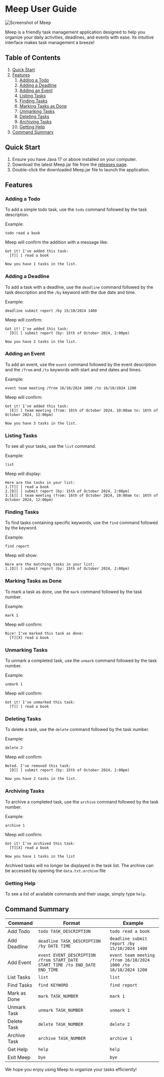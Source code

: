 # Meep User Guide

![Screenshot of Meep](Ui.png)

Meep is a friendly task management application designed to help you organize your daily activities, deadlines, and
events with ease. Its intuitive interface makes task management a breeze!

## Table of Contents

1. [Quick Start](#quick-start)
1. [Features](#features)
    1. [Adding a Todo](#adding-a-todo)
    1. [Adding a Deadline](#adding-a-deadline)
    1. [Adding an Event](#adding-an-event)
    1. [Listing Tasks](#listing-tasks)
    1. [Finding Tasks](#finding-tasks)
    1. [Marking Tasks as Done](#marking-tasks-as-done)
    1. [Unmarking Tasks](#unmarking-tasks)
    1. [Deleting Tasks](#deleting-tasks)
    1. [Archiving Tasks](#archiving-tasks)
    1. [Getting Help](#getting-help)
1. [Command Summary](#command-summary)

## Quick Start

1. Ensure you have Java 17 or above installed on your computer.
1. Download the latest Meep.jar file from the [releases page](https://github.com/tata32000/ip/releases).
1. Double-click the downloaded Meep.jar file to launch the application.

## Features

### Adding a Todo

To add a simple todo task, use the `todo` command followed by the task description.

Example:

```
todo read a book
```

Meep will confirm the addition with a message like:

```
Got it! I've added this task:
  [T][ ] read a book
  
Now you have 1 tasks in the list.
```

### Adding a Deadline

To add a task with a deadline, use the `deadline` command followed by the task description and the `/by` keyword with
the due date and time.

Example:

```
deadline submit report /by 15/10/2024 1400
```

Meep will confirm:

```
Got it! I've added this task:
  [D][ ] submit report (by: 15th of October 2024, 2:00pm)
  
Now you have 2 tasks in the list.
```

### Adding an Event

To add an event, use the `event` command followed by the event description and the `/from` and `/to` keywords with start
and end dates and times.

Example:

```
event team meeting /from 16/10/2024 1000 /to 16/10/2024 1200
```

Meep will confirm:

```
Got it! I've added this task:
  [E][ ] team meeting (from: 16th of October 2024, 10:00am to: 16th of October 2024, 12:00pm)
  
Now you have 3 tasks in the list.
```

### Listing Tasks

To see all your tasks, use the `list` command.

Example:

```
list
```

Meep will display:

```
Here are the tasks in your list:
1.[T][ ] read a book
2.[D][ ] submit report (by: 15th of October 2024, 2:00pm)
3.[E][ ] team meeting (from: 16th of October 2024, 10:00am to: 16th of October 2024, 12:00pm)
```

### Finding Tasks

To find tasks containing specific keywords, use the `find` command followed by the keyword.

Example:

```
find report
```

Meep will show:

```
Here are the matching tasks in your list:
1.[D][ ] submit report (by: 15th of October 2024, 2:00pm)
```

### Marking Tasks as Done

To mark a task as done, use the `mark` command followed by the task number.

Example:

```
mark 1
```

Meep will confirm:

```
Nice! I've marked this task as done:
  [T][X] read a book
```

### Unmarking Tasks

To unmark a completed task, use the `unmark` command followed by the task number.

Example:

```
unmark 1
```

Meep will confirm:

```
Got it! I've unmarked this task:
  [T][ ] read a book
```

### Deleting Tasks

To delete a task, use the `delete` command followed by the task number.

Example:

```
delete 2
```

Meep will confirm:

```
Noted. I've removed this task:
  [D][ ] submit report (by: 15th of October 2024, 2:00pm)
  
Now you have 2 tasks in the list.
```

### Archiving Tasks

To archive a completed task, use the `archive` command followed by the task number.

Example:

```
archive 1
```

Meep will confirm:

```
Got it! I've archived this task:
  [T][X] read a book

Now you have 1 tasks in the list
```

Archived tasks will no longer be displayed in the task list. The archive can be accessed by opening the
`data.txt.archive` file

### Getting Help

To see a list of available commands and their usage, simply type `help`.

## Command Summary

| Command      | Format                                                                      | Example                                                        |
|--------------|-----------------------------------------------------------------------------|----------------------------------------------------------------|
| Add Todo     | `todo TASK_DESCRIPTION`                                                     | `todo read a book`                                             |
| Add Deadline | `deadline TASK_DESCRIPTION /by DATE TIME`                                   | `deadline submit report /by 15/10/2024 1400`                   |
| Add Event    | `event EVENT_DESCRIPTION /from START_DATE START_TIME /to END_DATE END_TIME` | `event team meeting /from 16/10/2024 1000 /to 16/10/2024 1200` |
| List Tasks   | `list`                                                                      | `list`                                                         |
| Find Tasks   | `find KEYWORD`                                                              | `find report`                                                  |
| Mark as Done | `mark TASK_NUMBER`                                                          | `mark 1`                                                       |
| Unmark Task  | `unmark TASK_NUMBER`                                                        | `unmark 1`                                                     |
| Delete Task  | `delete TASK_NUMBER`                                                        | `delete 2`                                                     |
| Archive Task | `archive TASK_NUMBER`                                                       | `archive 1`                                                    |
| Get Help     | `help`                                                                      | `help`                                                         |
| Exit Meep    | `bye`                                                                       | `bye`                                                          |

We hope you enjoy using Meep to organize your tasks efficiently!